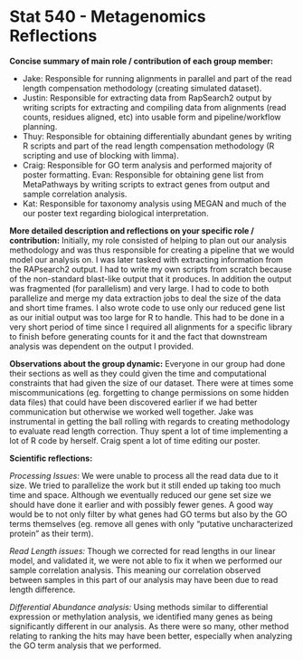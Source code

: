 Stat 540 - Metagenomics Reflections
==========================
**Concise summary of main role / contribution of each group member:**
* Jake: Responsible for running alignments in parallel and part of the read length compensation methodology (creating simulated dataset).
* Justin: Responsible for extracting data from RapSearch2 output by writing scripts for extracting and compiling data from alignments (read counts, residues aligned, etc) into usable form and pipeline/workflow planning.
* Thuy: Responsible for obtaining differentially abundant genes by writing R scripts and part of the read length compensation methodology (R scripting and use of blocking with limma).
* Craig: Responsible for GO term analysis and performed majority of poster formatting.
Evan: Responsible for obtaining gene list from MetaPathways by writing scripts to extract genes from output and sample correlation analysis.
* Kat: Responsible for taxonomy analysis using MEGAN and much of the our poster text regarding biological interpretation.

**More detailed description and reflections on your specific role / contribution:**
Initially, my role consisted of helping to plan out our analysis methodology and was thus responsible for creating a pipeline that we would model our analysis on. I was later tasked with extracting information from the RAPsearch2 output. I had to write my own scripts from scratch because of the non-standard blast-like output that it produces. In addition the output was fragmented (for parallelism) and very large. I had to code to both parallelize and merge my data extraction jobs to deal the size of the data and short time frames. I also wrote code to use only our reduced gene list as our initial output was too large for R to handle. This had to be done in a very short period of time since I required all alignments for a specific library to finish before generating counts for it and the fact that downstream analysis was dependent on the output I provided.

**Observations about the group dynamic:**
Everyone in our group had done their sections as well as they could given the time and computational constraints that had given the size of our dataset. There were at times some miscommunications (eg. forgetting to change permissions on some hidden data files) that could have been discovered earlier if we had better communication but otherwise we worked well together. Jake was instrumental in getting the ball rolling with regards to creating methodology to evaluate read length correction. Thuy spent a lot of time implementing a lot of R code by herself. Craig spent a lot of time editing our poster.

**Scientific reflections:**

*Processing Issues:* We were unable to process all the read data due to it size. We tried to parallelize the work but it still ended up taking too much time and space. Although we eventually reduced our gene set size we should have done it earlier and with possibly fewer genes. A good way would be to not only filter by what genes had GO terms but also by the GO terms themselves (eg. remove all genes with only “putative uncharacterized protein” as their term).

*Read Length issues:* Though we corrected for read lengths in our linear model, and validated it, we were not able to fix it when we performed our sample correlation analysis. This meaning our correlation observed between samples in this part of our analysis may have been due to read length difference.

*Differential Abundance analysis:* Using methods similar to differential expression or methylation analysis, we identified many genes as being significantly different in our analysis. As there were so many, other method relating to ranking the hits may have been better, especially when analyzing the GO term analysis that we performed.




